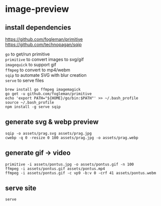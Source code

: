 # image-preview

## install dependencies

https://github.com/fogleman/primitive  
https://github.com/technopagan/sqip


`go` to get/run primitive  
`primitive` to convert images to svg/gif  
`imagequick` to support gif  
`ffmpeg` to convert to mp4/webm  
`sqip` to automate SVG with blur creation  
`serve` to serve files

```shell
brew install go ffmpeg imagemagick
go get -u github.com/fogleman/primitive
echo 'export PATH="${HOME}/go/bin:$PATH"' >> ~/.bash_profile
source ~/.bash_profile
npm install -g serve sqip
```

## generate svg & webp preview
```shell
sqip -o assets/prag.svg assets/prag.jpg
cwebp -q 0 -resize 0 100 assets/prag.jpg -o assets/prag.webp
```

## generate gif -> video
```shell
primitive -i assets/pontus.jpg -o assets/pontus.gif -n 100
ffmpeg -i assets/pontus.gif assets/pontus.mp4
ffmpeg -i assets/pontus.gif -c vp9 -b:v 0 -crf 41 assets/pontus.webm
```

## serve site
```shell
serve
```
